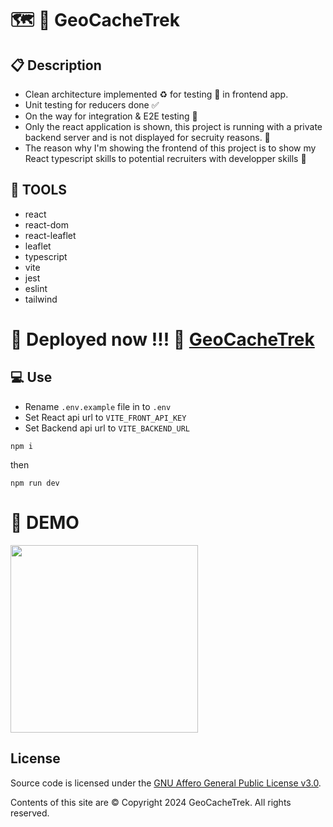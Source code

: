 # :world_map: :hiking_boot: GeoCacheTrek

## :clipboard: Description

- Clean architecture implemented :recycle: for testing :test_tube: in frontend app.
- Unit testing for reducers done :white_check_mark:
- On the way for integration & E2E testing :test_tube:
- Only the react application is shown, this project is running with a private backend server and is not displayed for secruity reasons. :european_castle:
- The reason why I'm showing the frontend of this project is to show my React typescript skills to potential recruiters with developper skills :briefcase:

## :wrench: TOOLS

- react
- react-dom
- react-leaflet
- leaflet
- typescript
- vite
- jest
- eslint
- tailwind

# :rocket: Deployed now !!! :tada: [GeoCacheTrek](https://geocachetrek.online)

## :computer: Use

- Rename `.env.example` file in to `.env`
- Set React api url to `VITE_FRONT_API_KEY`
- Set Backend api url to `VITE_BACKEND_URL`

```
npm i
```

then

```
npm run dev
```

# :camera_flash: DEMO

<img src="./geoacachetrek_mobile.gif" width="300"/>

## License

Source code is licensed under the [GNU Affero General Public License v3.0](https://www.gnu.org/licenses/agpl-3.0.fr.html).

Contents of this site are © Copyright 2024 GeoCacheTrek. All rights reserved.
